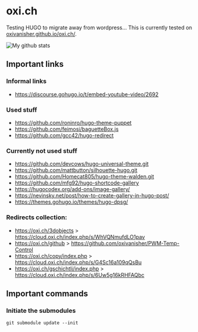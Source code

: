 # oxi.ch

Testing HUGO to migrate away from wordpress… This is currently tested on [oxivanisher.github.io/oxi.ch/](https://oxivanisher.github.io/oxi.ch/).

![My github stats](https://github-readme-stats.vercel.app/api?username=oxivanisher&show_icons=true)

## Important links
### Informal links
* https://discourse.gohugo.io/t/embed-youtube-video/2692
### Used stuff
* https://github.com/roninro/hugo-theme-puppet
* https://github.com/feimosi/baguetteBox.js
* https://github.com/gcc42/hugo-redirect

### Currently not used stuff
* https://github.com/devcows/hugo-universal-theme.git
* https://github.com/mattbutton/silhouette-hugo.git
* https://github.com/Homecat805/hugo-theme-walden.git
* https://github.com/mfg92/hugo-shortcode-gallery
* https://hugocodex.org/add-ons/image-gallery/
* https://nevinsky.net/post/how-to-create-gallery-in-hugo-post/
* https://themes.gohugo.io/themes/hugo-dpsg/

### Redirects collection:
* https://oxi.ch/3dobjects > https://cloud.oxi.ch/index.php/s/WhVQNmufdLO1pav
* https://oxi.ch/github > https://github.com/oxivanisher/PWM-Temp-Control
* https://oxi.ch/copy/index.php > https://cloud.oxi.ch/index.php/s/G4Sc16a109qQsBu
* https://oxi.ch/gschichtli/index.php > https://cloud.oxi.ch/index.php/s/6Uw5g16kRHFAQbc

## Important commands
### Initiate the submodules
```plaintext
git submodule update --init
```
